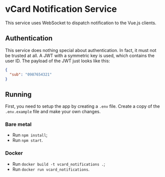 # vCard Notification Service

This service uses WebSocket to dispatch notification to the Vue.js clients.

## Authentication

This service does nothing special about authentication. In fact, it must not be trusted at all. A JWT with a symmetric key is used, which contains the user ID. The payload of the JWT just looks like this:
```json
{
  "sub": "0987654321"
}
```

## Running

First, you need to setup the app by creating a `.env` file. Create a copy of the `.env.example` file and make your own changes.

### Bare metal

- Run `npm install`;
- Run `npm start`.

### Docker

- Run `docker build -t vcard_notifications .`;
- Run `docker run vcard_notifications`.
